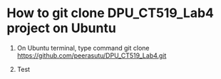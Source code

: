 # How to git clone DPU_CT519_Lab4 project on Ubuntu
1) On Ubuntu terminal, type command git clone https://github.com/peerasutu/DPU_CT519_Lab4.git
   
   
2) Test


